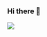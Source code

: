 ### Hi there 👋
<a href="https://blog.naver.com/dhwndud980" target="_blank"><img src="https://img.shields.io/badge/blog-90EE90?style=plastic&logo=naver&logoColor=000000"/></a>

<!--
**JuYeong17/JuYeong17** is a ✨ _special_ ✨ repository because its `README.md` (this file) appears on your GitHub profile.

Here are some ideas to get you started:

- 🔭 I’m currently working on ...
- 🌱 I’m currently learning ...
- 👯 I’m looking to collaborate on ...
- 🤔 I’m looking for help with ...
- 💬 Ask me about ...
- 📫 How to reach me: ...
- 😄 Pronouns: ...
- ⚡ Fun fact: ...
-->
